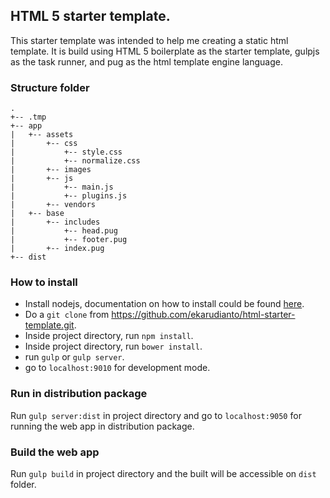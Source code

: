 ## HTML 5 starter template.

This starter template was intended to help me creating a static html template. It is build using HTML 5 boilerplate as the starter template, gulpjs as the task runner, and pug as the html template engine language.

### Structure folder

```
.
+-- .tmp
+-- app
|   +-- assets
|       +-- css
|           +-- style.css
|           +-- normalize.css
|       +-- images
|       +-- js
|           +-- main.js
|           +-- plugins.js
|       +-- vendors
|   +-- base
|       +-- includes
|           +-- head.pug
|           +-- footer.pug
|       +-- index.pug
+-- dist
```

### How to install

 - Install nodejs, documentation on how to install could be found [here](https://nodejs.org/).
 - Do a ```git clone``` from https://github.com/ekarudianto/html-starter-template.git.
 - Inside project directory, run ```npm install```.
 - Inside project directory, run ```bower install```.
 - run ```gulp``` or ```gulp server```.
 - go to ```localhost:9010``` for development mode.

### Run in distribution package

Run ```gulp server:dist``` in project directory and go to ```localhost:9050``` for running the web app in distribution package.

### Build the web app

Run ```gulp build``` in project directory and the built will be accessible on ```dist``` folder.